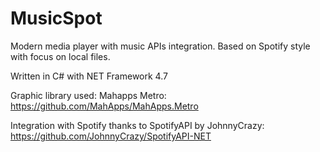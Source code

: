 # MusicSpot
Modern media player with music APIs integration. Based on Spotify style with focus on local files.

Written in C# with NET Framework 4.7

Graphic library used: Mahapps Metro: https://github.com/MahApps/MahApps.Metro

Integration with Spotify thanks to SpotifyAPI by JohnnyCrazy: https://github.com/JohnnyCrazy/SpotifyAPI-NET
